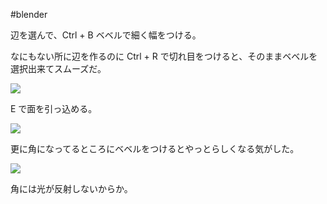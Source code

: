 #blender 


辺を選んで、Ctrl + B ベベルで細く幅をつける。

なにもない所に辺を作るのに Ctrl + R で切れ目をつけると、そのままベベルを選択出来てスムーズだ。

![](image-kmyh5qcu.png)

E で面を引っ込める。

![](image-kmyh669h.png)

更に角になってるところにベベルをつけるとやっとらしくなる気がした。

![](image-kmyh6mge.png)

角には光が反射しないからか。

